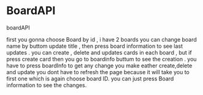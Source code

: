 # BoardAPI
boardAPI


first you gonna choose Board by id , i have 2 boards
you can change board name by buttom update title , then press board information to see last updates .
you can create , delete and updates cards in each board , but if press create card then you go to boardinfo buttum to see the creation . 
you have to press boardInfo to get any change you make eather create,delete and update 
you dont have to refresh the page because it will take you to first one which is again choose board ID.
you can just press Board information to see the changes.

